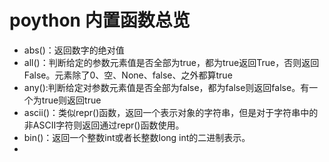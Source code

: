# poython 内置函数总览

- abs()：返回数字的绝对值			
- all()：判断给定的参数元素值是否全部为true，都为true返回True，否则返回False。元素除了0、空、None、false、之外都算true
- any():判断给定对参数元素值是否全部为false，都为false则返回false。有一个为true则返回true
- ascii()：类似repr()函数，返回一个表示对象的字符串，但是对于字符串中的非ASCII字符则返回通过repr()函数使用。
- bin()：返回一个整数int或者长整数long int的二进制表示。
- 

